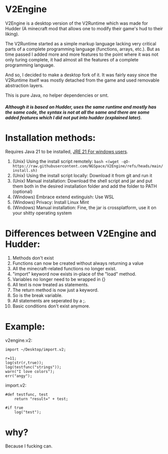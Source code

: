 # V2Engine

V2Engine is a desktop version of the V2Runtime which was made for Hudder (A minecraft mod that allows one to modify their game's hud to their liking).

The V2Runtime started as a simple markup language lacking very critical parts of a complete programming language (functions, arrays, etc.).
But as time passed I added more and more features to the point where it was not only turing complete, it had almost all the features of a complete programming language.

And so, I decided to make a desktop fork of it. It was fairly easy since the V2Runtime itself was mostly detached from the game and used removable abstraction layers.


This is pure Java, no helper dependencies or smt.

##### Although it is based on Hudder, uses the same runtime and mostly has the same code, the syntax is not at all the same and there are some added features which I did not put into hudder (explained later).



# Installation methods:

Requires Java 21 to be installed, [JRE 21 For windows users](https://www.openlogic.com/openjdk-downloads?field_java_parent_version_target_id=828&field_operating_system_target_id=436&field_architecture_target_id=391&field_java_package_target_id=401).

1. (Unix) Using the install script remotely: `bash <(wget -qO- https://raw.githubusercontent.com/NGSpace/V2Engine/refs/heads/main/install.sh)`
2. (Unix) Using the install script locally: Download it from git and run it
3. (Unix) Manual installation: Download the shell script and jar and put them both in the desired installation folder and add the folder to PATH (optional)
4. (Windows) Embrace extend extinguish: Use WSL
5. (Windows) Privacy: Install Linux Mint
6. (Windows) Manual installation: Fine, the jar is crossplatform, use it on your shitty operating system


# Differences between V2Engine and Hudder:

1. Methods don't exist
2. Functions can now be created without always returning a value
3. All the minecraft-related functions no longer exist.
4. "import" keyword now exists in-place of the "load" method.
5. Variables no longer need to be wrapped in {}
6. All text is now treated as statements.
7. The return method is now just a keyword.
8. So is the break variable.
9. All statements are seperated by a ;.
10. Basic conditions don't exist anymore.

# Example:

v2engine.v2:
```
import ~/Desktop/import.v2;

r=11;
log(str(r,true));
log(testfunc("strings"));
warn("I love colors");
err("angy");
```

import.v2:
```
#def testfunc, test
	return "result=" + test;
	
#if true
	log("test");
```

# why?

Because I fucking can.
